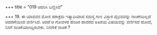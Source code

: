 +++
title = "019 ಆದರಿಸಿ ಬಣ್ಣಿಸಿದೆ"

+++
19. ಈ ಯಾದವನ ಮೋಸ ಪರಾಕ್ರಮ ಇತ್ಯಾದಿಯಾದ ಸಮಸ್ತ ಗುಣ ವಿಸ್ತಾರ ವೈಭವವನ್ನು ನಾಚಿಕೆಯಿಲ್ಲದೆ ಆದರಣೆಯಿಂದ ವರ್ಣಿಸಿದೆ. ಆದರೆ ಆ ಗೋವಳರ ಹೆಂಡಿರ ಹಾದರದ ಅತಿಶಯ ವಿಷಯವನ್ನು ವರ್ಣಿಸದೆ ಹೋದೆ, ನಿನಗೆ ನಾಚಿಕೆಯಾಗಿದ್ದಿರಬೇಕು. ನಿನಗೇಕೆ ನಾಚಿಕೆ ?